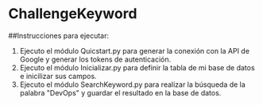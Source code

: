 # ChallengeKeyword

##Instrucciones para ejecutar:

1. Ejecuto el módulo Quicstart.py para generar la conexión con la API de Google y generar los tokens de autenticación.
2. Ejecuto el módulo Inicializar.py para definir la tabla de mi base de datos e inicilizar sus campos.
3. Ejecuto el módulo SearchKeyword.py para realizar la búsqueda de la palabra "DevOps" y guardar el resultado en la base de datos.
